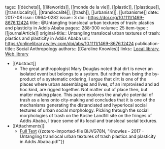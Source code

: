 tags:: [[déchets]], [[lifeworlds]], [[monde de la vie]], [[plastic]], [[plastique]], [[translocality]], [[translocalité]], [[trash]], [[urbanism]], [[urbanisme]]
date:: 2017-08
issn:: 0964-0282
issue:: 3
doi:: https://doi.org/10.1111/1469-8676.12424
title:: @Untangling translocal urban textures of trash: plastics and plasticity in Addis Ababa
pages:: 288-300
volume:: 25
item-type:: [[journalArticle]]
original-title:: Untangling translocal urban textures of trash: plastics and plasticity in Addis Ababa
url:: https://onlinelibrary.wiley.com/doi/abs/10.1111/1469-8676.12424
publication-title:: Social Anthropology
authors:: [[Caroline Knowles]]
links:: [Local library](zotero://select/library/items/SLTIIWI3), [Web library](https://www.zotero.org/users/15862703/items/SLTIIWI3)

- [[Abstract]]
	- The great anthropologist Mary Douglas noted that dirt is never an isolated event but belongs to a system. But rather than being the by-product of a systematic ordering, I argue that dirt is one of the places where urban assemblages and lives, of an improvised and ad hoc kind, are rigged together. Not matter out of place then, but matter making place. This paper explores the analytic potential of trash as a lens onto city-making and concludes that it is one of the mechanisms generating the distanciated and hyperlocal social textures of urban social morphology. Picking through the social morphologies of trash on the Koshe Landfill site on the fringes of Addis Ababa, I trace some of its local and translocal social textures.
- [[Attachments]]
	- [Full Text](https://dacemirror.sci-hub.se/journal-article/561c36daef7421006b31a9416c981ad2/knowles2017.pdf#navpanes=0&view=FitH) {{zotero-imported-file BIJVG78N, "Knowles - 2017 - Untangling translocal urban textures of trash plastics and plasticity in Addis Ababa.pdf"}}
